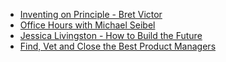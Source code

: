 - [Inventing on Principle - Bret Victor](https://vimeo.com/36579366)
- [Office Hours with Michael Seibel](https://www.youtube.com/watch?v=JJ2BWOT4hfs)
- [Jessica Livingston - How to Build the Future](https://www.youtube.com/watch?v=nFOC-cgIWaY)
- [Find, Vet and Close the Best Product Managers](https://www.youtube.com/watch?v=MoQk-iHJjEE)
